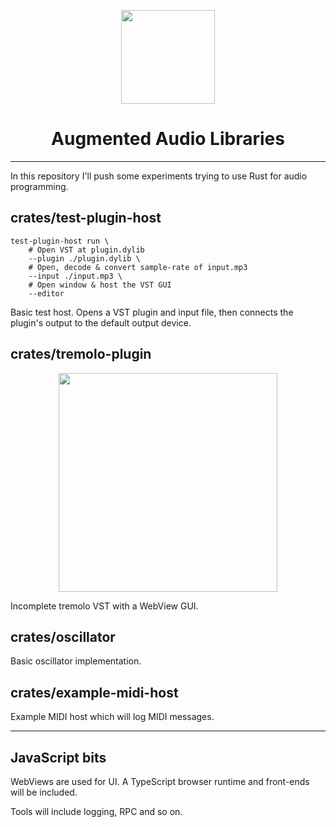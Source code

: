 <p align="center"><img height="150" src="https://github.com/yamadapc/rust-audio-software/raw/master/design/AppIcon%401x.png" /></p>

<h1 align="center">Augmented Audio Libraries</h1>

---

In this repository I'll push some experiments trying to use Rust for audio programming.

## crates/test-plugin-host
```
test-plugin-host run \
    # Open VST at plugin.dylib
    --plugin ./plugin.dylib \
    # Open, decode & convert sample-rate of input.mp3
    --input ./input.mp3 \
    # Open window & host the VST GUI
    --editor
```
Basic test host. Opens a VST plugin and input file, then connects the plugin's
output to the default output device.

## crates/tremolo-plugin
<p align="center"><img height="350" src="https://github.com/yamadapc/rust-audio-software/raw/master/design/tremolo-screenshot.png" /></p>
Incomplete tremolo VST with a WebView GUI.

## crates/oscillator
Basic oscillator implementation.

## crates/example-midi-host
Example MIDI host which will log MIDI messages.

- - -

## JavaScript bits
WebViews are used for UI. A TypeScript browser runtime and front-ends will be included.

Tools will include logging, RPC and so on.
